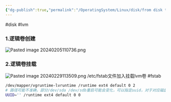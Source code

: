 ```yaml
---
{"dg-publish":true,"permalink":"/OperatingSystem/Linux/disk/from disk to lvm/","noteIcon":"3"}
---
```


#disk #lvm
### 1.逻辑卷创建
![Pasted image 20240205110736.png](/img/user/OperatingSystem/Linux/disk/attachments/Pasted%20image%2020240205110736.png)

### 2.逻辑卷挂载
![Pasted image 20240229113509.png](/img/user/OperatingSystem/Linux/disk/attachments/Pasted%20image%2020240229113509.png)
/etc/fstab文件加入挂载lvm卷
#fstab
```bash
/dev/mapper/vgruntime-lvruntime /runtime ext4 default 0 2
# 路径可能不准确，部分/dev/sda /dev/sdb重启可能会变化，可以指定uuid，对于对应磁盘的uuid和fs type可以从blkid /dev/sda获取
UUID='' /runtime ext4 default 0 0
```
